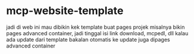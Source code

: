 # mcp-website-template
jadi di web ini mau dibikin kek template buat pages projek
misalnya bikin pages advanced container, jadi tinggal isi link download, mcpedl, dll 
kalau ada update dari template bakalan otomatis ke update juga dipages advanced container 
